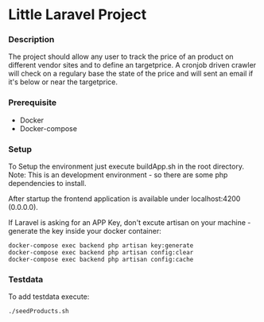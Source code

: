 <h1>Little Laravel Project</h1>

<h3>Description</h3>

The project should allow any user to track the price of an product on different vendor sites and to define an targetprice.
A cronjob driven crawler will check on a regulary base the state of the price and will sent an email if it's below or near the targetprice.

<h3>Prerequisite</h3>

- Docker
- Docker-compose

<h3>Setup</h3>

To Setup the environment just execute buildApp.sh in the root directory. 
Note: This is an development environment - so there are some php dependencies to install.

After startup the frontend application is available under localhost:4200 (0.0.0.0).

If Laravel is asking for an APP Key, don't excute artisan on your machine - generate the key inside your docker container:
```
docker-compose exec backend php artisan key:generate
docker-compose exec backend php artisan config:clear
docker-compose exec backend php artisan config:cache
```

<h3> Testdata </h3>

To add testdata execute:
```
./seedProducts.sh
```
